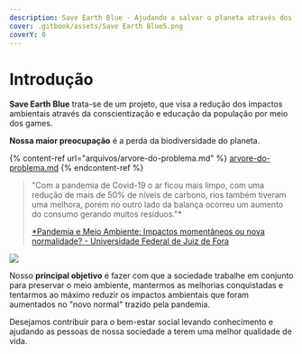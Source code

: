 ```yaml
---
description: Save Earth Blue - Ajudando a salvar o planeta através dos games.
cover: .gitbook/assets/Save Earth Blue5.png
coverY: 0
---
```


# Introdução

**Save Earth Blue** trata-se de um projeto, que visa a redução dos impactos ambientais através da conscientização e educação da população por meio dos games.

**Nossa maior preocupação** é a perda da  biodiversidade do planeta.

{% content-ref url="arquivos/arvore-do-problema.md" %}
[arvore-do-problema.md](arquivos/arvore-do-problema.md)
{% endcontent-ref %}

> "Com a pandemia de Covid-19 o ar ficou mais limpo, com uma redução de mais de 50% de níveis de carbono, rios também tiveram uma melhora, porém no outro lado da balança ocorreu um aumento do consumo gerando muitos resíduos."\*
>
> [\*Pandemia e Meio Ambiente: Impactos momentâneos ou nova normalidade? - Universidade Federal de Juiz de Fora](https://www2.ufjf.br/noticias/2020/04/24/pandemia-e-meio-ambiente-impactos-momentaneos-ou-nova-normalidade/)

![](https://images.unsplash.com/photo-1531326537431-6197cac3795b?crop=entropy\&cs=srgb\&fm=jpg\&ixid=MnwxOTcwMjR8MHwxfHNlYXJjaHw4fHxwb2x1dGlvbnxlbnwwfHx8fDE2MzkwOTgyNTU\&ixlib=rb-1.2.1\&q=85)

Nosso **principal objetivo** é fazer com que a sociedade trabalhe em conjunto para preservar o meio ambiente, mantermos as melhorias conquistadas e tentarmos ao máximo reduzir os impactos ambientais que foram aumentados no "novo normal" trazido pela pandemia.

Desejamos contribuir para o bem-estar social levando conhecimento e ajudando as pessoas de nossa sociedade a terem uma melhor qualidade de vida.

